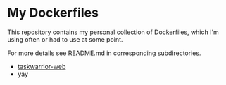 # My Dockerfiles

This repository contains my personal collection of Dockerfiles, which I'm using often or had to use at some point.

For more details see README.md in corresponding subdirectories.

- [taskwarrior-web](taskwarrior-web)
- [yay](yay)
